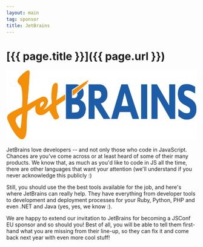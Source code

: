 ```yaml
---
layout: main
tag: sponsor
title: JetBrains
---
```


# [{{ page.title }}]({{ page.url }})

<img src="/images/sponsor-logos/Jetbrains.png" class="sponsor" />

JetBrains love developers -- and not only those who code in
JavaScript. Chances are you've come across or at least heard of some
of their many products. We know that, as much as you'd like to code in
JS all the time, there are other languages that want your attention
(we'll understand if you never acknowledge this publicly :)

Still, you should use the the best tools available for the job, and
here's where JetBrains can really help. They have everything from
developer tools to development and deployment processes for your Ruby,
Python, PHP and even .NET and Java (yes, yes, we know :).

We are happy to extend our invitation to JetBrains for becoming a
JSConf EU sponsor and so should you! Best of all, you will be able to
tell them first-hand what you are missing from their line-up, so they
can fix it and come back next year with even more cool stuff!

